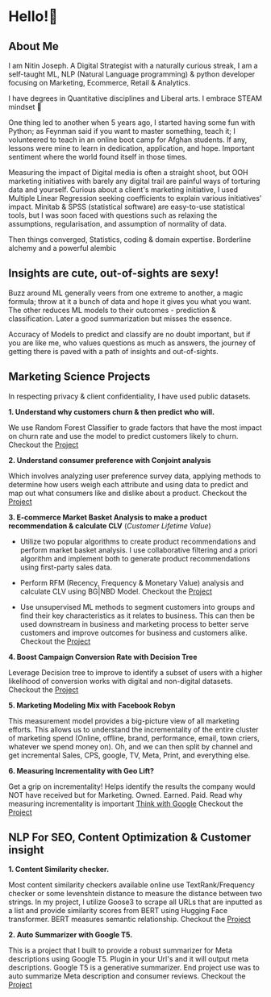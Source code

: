 # Hello!👋

## About Me

I am Nitin Joseph. A Digital Strategist with a naturally curious streak, I am a self-taught ML, NLP (Natural Language programming) & python developer focusing on Marketing, Ecommerce, Retail & Analytics. 

I have degrees in Quantitative disciplines and Liberal arts. I embrace STEAM mindset :raised_hands:

One thing led to another when 5 years ago, I started having some fun with Python; as Feynman said if you want to master something, teach it; I volunteered to teach in an online boot camp for Afghan students. If any, lessons were mine to learn in dedication, application, and hope. Important sentiment where the world found itself in those times.

Measuring the impact of Digital media is often a straight shoot, but OOH marketing initiatives with barely any digital trail are painful ways of torturing data and yourself. Curious about a client's marketing initiative, I used Multiple Linear Regression seeking coefficients to explain various initiatives' impact. Minitab & SPSS (statistical software) are easy-to-use statistical tools, but I was soon faced with questions such as relaxing the assumptions, regularisation, and assumption of normality of data. 

Then things converged, Statistics, coding & domain expertise. Borderline alchemy and a powerful alembic

## Insights are cute, out-of-sights are sexy! 

Buzz around ML generally veers from one extreme to another, a magic formula; throw at it a bunch of data and hope it gives you what you want. The other reduces ML models to their outcomes - prediction & classification. Later a good summarization but misses the essence. 

Accuracy of Models to predict and classify are no doubt important, but if you are like me, who values questions as much as answers, the journey of getting there is paved with a path of insights and out-of-sights. 

## Marketing Science Projects 

In respecting privacy & client confidentiality, I have used public datasets. 

**1. Understand why customers churn & then predict who will.**

We use Random Forest Classifier to grade factors that have the most impact on churn rate and use the model to predict customers likely to churn. Checkout the [Project](https://github.com/nitinjosephrepo/Predicting-Customer-Churn-and-Factors-Responsible/blob/main/Predicting%20Customer%20Churn%20in%20a%20Telco%20Customer%20Dataset.ipynb)

**2. Understand consumer preference with Conjoint analysis**

Which involves analyzing user preference survey data, applying methods to determine how users weigh each attribute and using data to predict and map out what consumers like and dislike about a product. Checkout the [Project](https://github.com/nitinjosephrepo/Conjoint-Analysis-to-uncover-consumer-preferences)

**3. E-commerce Market Basket Analysis to make a product recommendation & calculate CLV** (*Customer Lifetime Value*)

+ Utilize two popular algorithms to create product recommendations and perform market basket analysis. I use collaborative filtering and a priori algorithm and implement both to generate product recommendations using first-party sales data.

+ Perform RFM (Recency, Frequency & Monetary Value) analysis and calculate CLV using BG|NBD Model. Checkout the [Project](https://github.com/nitinjosephrepo/Estimating-Customer-Lifetime-Value-BG-NBD-Model/blob/main/Calculating-CLV-Using-BG%20NBD-model%20.ipynb)

+ Use unsupervised ML methods to segment customers into groups and find their key characteristics as it relates to business. This can then be used downstream in business and marketing process to better serve customers and improve outcomes for business and customers alike. Checkout the [Project](https://github.com/nitinjosephrepo/Data-Driven-Customer-Segementation/blob/main/E-Com%20Customer%20Segmentation%20via%20k-Means%20Clustering.ipynb)

**4. Boost Campaign Conversion Rate with Decision Tree**

Leverage Decision tree to improve to identify a subset of users with a higher likelihood of conversion works with digital and non-digital datasets. Checkout the [Project](https://github.com/nitinjosephrepo/Improving-Conversion-Rate-With-Decision-Trees)

**5. Marketing Modeling Mix with Facebook Robyn**

This measurement model provides a big-picture view of all marketing efforts. This allows us to understand the incrementality of the entire cluster of marketing spend (Online, offline, brand, performance, email, town criers, whatever we spend money on). Oh, and we can then split by channel and get incremental Sales, CPS, google, TV, Meta, Print, and everything else. 

**6. Measuring Incrementality with Geo Lift?**

Get a grip on incrementality! Helps identify the results the company would NOT have received but for Marketing. Owned. Earned. Paid. Read why measuring incrementality is important [Think with Google](https://www.thinkwithgoogle.com/intl/en-ca/marketing-strategies/data-and-measurement/marketing-incrementality) Checkout the [Project](https://github.com/nitinjosephrepo/Measuring-Incrementality-With-GeoLift/blob/main/Solving%20Incrementally%20with%20GeoLift%20Experiments.ipynb)



## NLP For SEO, Content Optimization & Customer insight

**1. Content Similarity checker.** 

Most content similarity checkers available online use TextRank/Frequency checker or some levenshtein distance to measure the distance between two strings. In my project, I utilize Goose3 to scrape all URLs that are inputted as a list and provide similarity scores from BERT using Hugging Face transformer. BERT measures semantic relationship. Checkout the [Project](https://github.com/nitinjosephrepo/Using-NLP-Models-To-Improve-SEO)

**2. Auto Summarizer with Google T5.**

This is a project that I built to provide a robust summarizer for Meta descriptions using Google T5. Plugin in your Url's and it will output meta descriptions. Google T5 is a generative summarizer. End project use was to auto summarize Meta description and consumer reviews. 
Checkout the [Project](https://github.com/nitinjosephrepo/Abstractive-Summarization-With-GoogleT5)


<!---
nitinjosephrepo/nitinjosephrepo is a ✨ special ✨ repository because its `README.md` (this file) appears on your GitHub profile.
You can click the Preview link to take a look at your changes.
--->

